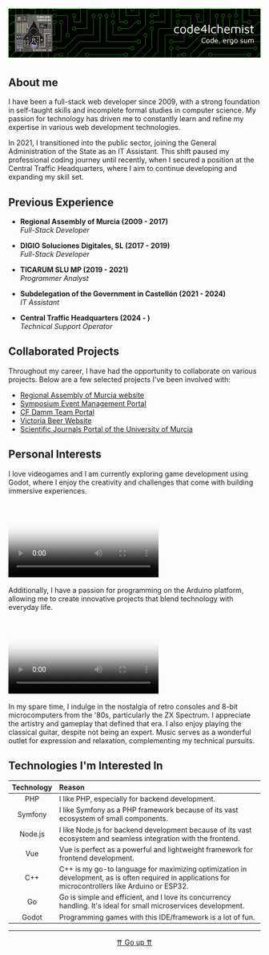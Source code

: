 # ![code4lchemist - Code, ergo sum](./header.png)

## About me

I have been a full-stack web developer since 2009, with a strong foundation in self-taught skills and incomplete formal studies in computer science. My passion for technology has driven me to constantly learn and refine my expertise in various web development technologies.

In 2021, I transitioned into the public sector, joining the General Administration of the State as an IT Assistant. This shift paused my professional coding journey until recently, when I secured a position at the Central Traffic Headquarters, where I aim to continue developing and expanding my skill set.

## Previous Experience

- **Regional Assembly of Murcia (2009 - 2017)**  
*Full-Stack Developer*
- **DIGIO Soluciones Digitales, SL (2017 - 2019)**  
*Full-Stack Developer*

- **TICARUM SLU MP (2019 - 2021)**  
*Programmer Analyst*

- **Subdelegation of the Government in Castellón (2021 - 2024)**  
*IT Assistant*

- **Central Traffic Headquarters (2024 - )**  
*Technical Support Operator*

## Collaborated Projects

Throughout my career, I have had the opportunity to collaborate on various projects. Below are a few selected projects I've been involved with:

- [Regional Assembly of Murcia website](https://www.asambleamurcia.es)
- [Symposium Event Management Portal](https://symposium.events)
- [CF Damm Team Portal](https://www.cfdamm.cat/es)
- [Victoria Beer Website](https://www.cervezavictoria.es/es)
- [Scientific Journals Portal of the University of Murcia](https://revistas.um.es)

## Personal Interests

I love videogames and I am currently exploring game development using Godot, where I enjoy the creativity and challenges that come with building immersive experiences.

<video controls poster="./elit2.png" src="https://github.com/code4lchemist/code4lchemist/raw/refs/heads/main/elit2.mp4" title="./elit2.mp4"></video>

Additionally, I have a passion for programming on the Arduino platform, allowing me to create innovative projects that blend technology with everyday life.

<video controls poster="./mm.png" src="https://github.com/code4lchemist/code4lchemist/raw/refs/heads/main/mm.mp4" title="./elit2.mp4"></video>

In my spare time, I indulge in the nostalgia of retro consoles and 8-bit microcomputers from the '80s, particularly the ZX Spectrum. I appreciate the artistry and gameplay that defined that era. I also enjoy playing the classical guitar, despite not being an expert. Music serves as a wonderful outlet for expression and relaxation, complementing my technical pursuits.


## Technologies I'm Interested In

| Technology | Reason                                         |
| :--------: | :--------------------------------------------- |
| PHP        | I like PHP, especially for backend development. |
| Symfony    | I like Symfony as a PHP framework because of its vast ecosystem of small components. |
| Node.js    | I like Node.js for backend development because of its vast ecosystem and seamless integration with the frontend. |
| Vue        | Vue is perfect as a powerful and lightweight framework for frontend development. |
| C++        | C++ is my go-to language for maximizing optimization in development, as is often required in applications for microcontrollers like Arduino or ESP32. |
| Go         | Go is simple and efficient, and I love its concurrency handling. It's ideal for small microservices development. |
| Godot      | Programming games with this IDE/framework is a lot of fun. |

---

<center>

[⇈ Go up ⇈](#) 

</center>


<!---
code4lchemist/code4lchemist is a ✨ special ✨ repository because its `README.md` (this file) appears on your GitHub profile.
You can click the Preview link to take a look at your changes.
--->
